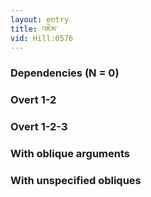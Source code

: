```yaml
---
layout: entry
title: འཇེམ་
vid: Hill:0576
---
```

### Dependencies (N = 0)


### Overt 1-2


### Overt 1-2-3


### With oblique arguments


### With unspecified obliques
